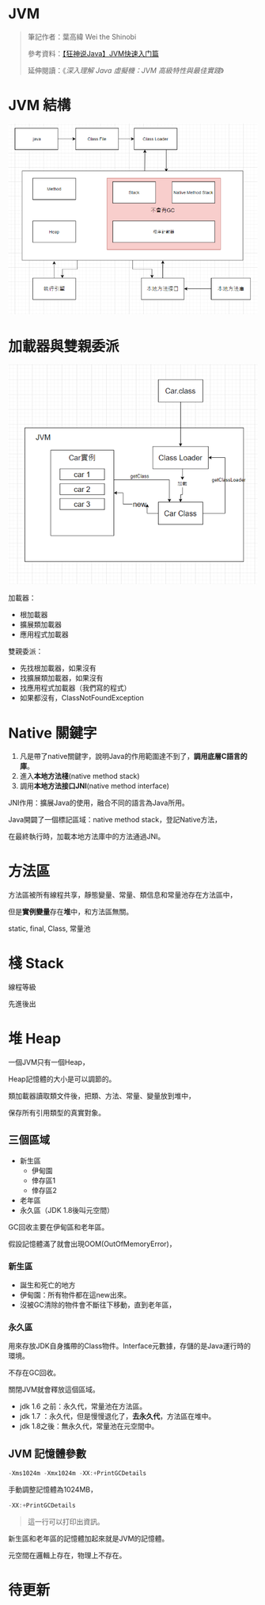 # JVM

> 筆記作者：葉高緯 Wei the Shinobi
>
> 參考資料：[【狂神说Java】JVM快速入门篇](https://www.bilibili.com/video/BV1iJ411d7jS)
>
> 延伸閱讀：《*深入理解 Java 虛擬機：JVM 高級特性與最佳實踐*》

# JVM 結構

<img src="./image/jvm/jvm01.png">

# 加載器與雙親委派

<img src="./image/jvm/jvm02.png">

加載器：


- 根加載器
- 擴展類加載器
- 應用程式加載器

雙親委派：

- 先找根加載器，如果沒有
- 找擴展類加載器，如果沒有
- 找應用程式加載器（我們寫的程式）
- 如果都沒有，ClassNotFoundException

# Native 關鍵字

1. 凡是帶了native關鍵字，說明Java的作用範圍達不到了，**調用底層C語言的庫**。
2. 進入**本地方法棧**(native method stack) 
3. 調用**本地方法接口JNI**(native method interface)

JNI作用：擴展Java的使用，融合不同的語言為Java所用。

Java開闢了一個標記區域：native method stack，登記Native方法，

在最終執行時，加載本地方法庫中的方法通過JNI。

# 方法區

方法區被所有線程共享，靜態變量、常量、類信息和常量池存在方法區中，

但是**實例變量**存在**堆**中，和方法區無關。

static, final, Class, 常量池

# 棧 Stack

線程等級

先進後出

# 堆 Heap

一個JVM只有一個Heap，

Heap記憶體的大小是可以調節的。

類加載器讀取類文件後，把類、方法、常量、變量放到堆中，

保存所有引用類型的真實對象。

## 三個區域

- 新生區
  - 伊甸園
  - 倖存區1
  - 倖存區2
- 老年區
- 永久區（JDK 1.8後叫元空間）

GC回收主要在伊甸區和老年區。

假設記憶體滿了就會出現OOM(OutOfMemoryError)，

### 新生區

- 誕生和死亡的地方
- 伊甸園：所有物件都在這new出來。
- 沒被GC清除的物件會不斷往下移動，直到老年區，

### 永久區

用來存放JDK自身攜帶的Class物件。Interface元數據，存儲的是Java運行時的環境。

不存在GC回收。

關閉JVM就會釋放這個區域。

- jdk 1.6 之前：永久代，常量池在方法區。
- jdk 1.7 ：永久代，但是慢慢退化了，**去永久代**，方法區在堆中。
- jdk 1.8之後：無永久代，常量池在元空間中。

## JVM 記憶體參數

```java
-Xms1024m -Xmx1024m -XX:+PrintGCDetails
```

手動調整記憶體為1024MB，

```java
-XX:+PrintGCDetails
```

> 這一行可以打印出資訊。

新生區和老年區的記憶體加起來就是JVM的記憶體。

元空間在邏輯上存在，物理上不存在。





# 待更新

